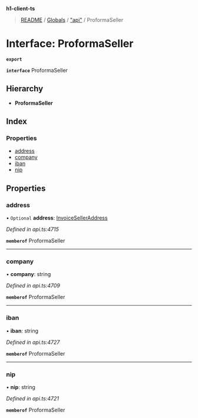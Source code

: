 **h1-client-ts**

> [README](../README.md) / [Globals](../globals.md) / ["api"](../modules/_api_.md) / ProformaSeller

# Interface: ProformaSeller

**`export`** 

**`interface`** ProformaSeller

## Hierarchy

* **ProformaSeller**

## Index

### Properties

* [address](_api_.proformaseller.md#address)
* [company](_api_.proformaseller.md#company)
* [iban](_api_.proformaseller.md#iban)
* [nip](_api_.proformaseller.md#nip)

## Properties

### address

• `Optional` **address**: [InvoiceSellerAddress](_api_.invoiceselleraddress.md)

*Defined in api.ts:4715*

**`memberof`** ProformaSeller

___

### company

•  **company**: string

*Defined in api.ts:4709*

**`memberof`** ProformaSeller

___

### iban

•  **iban**: string

*Defined in api.ts:4727*

**`memberof`** ProformaSeller

___

### nip

•  **nip**: string

*Defined in api.ts:4721*

**`memberof`** ProformaSeller
